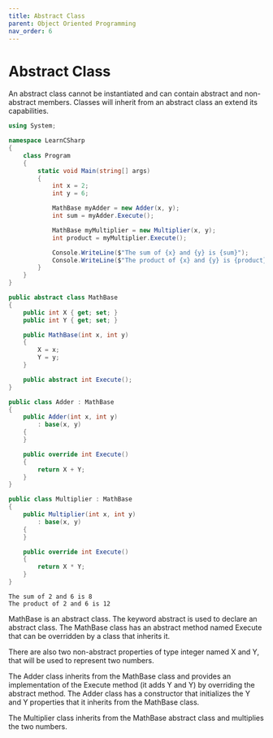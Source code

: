 ```yaml
---
title: Abstract Class
parent: Object Oriented Programming
nav_order: 6
---
```


# Abstract Class

An abstract class cannot be instantiated and can contain abstract and non-abstract members. Classes will inherit from an abstract class an extend its capabilities.

```csharp
using System;

namespace LearnCSharp
{
    class Program
    {
        static void Main(string[] args)
        {
            int x = 2;
            int y = 6;

            MathBase myAdder = new Adder(x, y);
            int sum = myAdder.Execute();

            MathBase myMultiplier = new Multiplier(x, y);
            int product = myMultiplier.Execute();

            Console.WriteLine($"The sum of {x} and {y} is {sum}");
            Console.WriteLine($"The product of {x} and {y} is {product}");
        }
    }
}

public abstract class MathBase
{
    public int X { get; set; }
    public int Y { get; set; }

    public MathBase(int x, int y)
    {
        X = x;
        Y = y;
    }

    public abstract int Execute();
}

public class Adder : MathBase
{
    public Adder(int x, int y)
        : base(x, y)
    {
    }

    public override int Execute()
    {
        return X + Y;
    }
}

public class Multiplier : MathBase
{
    public Multiplier(int x, int y)
        : base(x, y)
    {
    }

    public override int Execute()
    {
        return X * Y;
    }
}
```

```
The sum of 2 and 6 is 8
The product of 2 and 6 is 12
```

MathBase is an abstract class. The keyword abstract is used to declare an abstract class. The MathBase class has an abstract method named Execute that can be overridden by a class that inherits it. 

There are also two non-abstract properties of type integer named X and Y, that will be used to represent two numbers. 

The Adder class inherits from the MathBase class and provides an implementation of the Execute method (it adds Y and Y) by overriding the abstract method. The Adder class has a constructor that initializes the Y and Y properties that it inherits from the MathBase class.

The Multiplier class inherits from the MathBase abstract class and multiplies the two numbers.